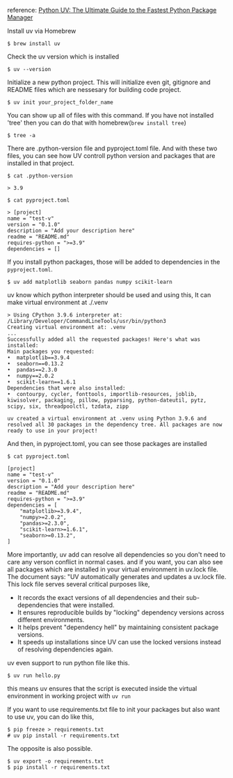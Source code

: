 reference: [Python UV: The Ultimate Guide to the Fastest Python Package Manager](https://www.datacamp.com/tutorial/python-uv)

Install uv via Homebrew
```
$ brew install uv
```

Check the uv version which is installed
```
$ uv --version
```

Initialize a new python project. This will initialize even git, gitignore and README files which are nessesary for building code project.
```
$ uv init your_project_folder_name
```

You can show up all of files with this command. If you have not installed 'tree' then you can do that with homebrew(`brew install tree`)
```
$ tree -a
```

There are .python-version file and pyproject.toml file. And with these two files, you can see how UV controll python version and packages that are installed in that project.
```
$ cat .python-version
```
```
> 3.9
```

```
$ cat pyproject.toml
```
```
> [project]
name = "test-v"
version = "0.1.0"
description = "Add your description here"
readme = "README.md"
requires-python = ">=3.9"
dependencies = []
```

If you install python packages, those will be added to dependencies in the `pyproject.toml`.
```
$ uv add matplotlib seaborn pandas numpy scikit-learn
```
uv know which python interpreter should be used and using this, It can make virtual environment at ./.venv
```
> Using CPython 3.9.6 interpreter at: /Library/Developer/CommandLineTools/usr/bin/python3
Creating virtual environment at: .venv
...
Successfully added all the requested packages! Here's what was installed:
Main packages you requested:
•  matplotlib==3.9.4
•  seaborn==0.13.2
•  pandas==2.3.0
•  numpy==2.0.2
•  scikit-learn==1.6.1
Dependencies that were also installed:
•  contourpy, cycler, fonttools, importlib-resources, joblib, kiwisolver, packaging, pillow, pyparsing, python-dateutil, pytz, scipy, six, threadpoolctl, tzdata, zipp

uv created a virtual environment at .venv using Python 3.9.6 and resolved all 30 packages in the dependency tree. All packages are now ready to use in your project!
```

And then, in pyproject.toml, you can see those packages are installed
```
$ cat pyproject.toml
```
```
[project]
name = "test-v"
version = "0.1.0"
description = "Add your description here"
readme = "README.md"
requires-python = ">=3.9"
dependencies = [
    "matplotlib>=3.9.4",
    "numpy>=2.0.2",
    "pandas>=2.3.0",
    "scikit-learn>=1.6.1",
    "seaborn>=0.13.2",
]
```

More importantly, uv add can resolve all dependencies so you don't need to care any verson conflict in normal cases.
and if you want, you can also see all packages which are installed in your virtual environment in uv.lock file.
The document says:
"UV automatically generates and updates a uv.lock file. This lock file serves several critical purposes like,
- It records the exact versions of all dependencies and their sub-dependencies that were installed.
- It ensures reproducible builds by "locking" dependency versions across different environments.
- It helps prevent "dependency hell" by maintaining consistent package versions.
- It speeds up installations since UV can use the locked versions instead of resolving dependencies again.


uv even support to run python file like this.
```
$ uv run hello.py
```

this means uv ensures that the script is executed inside the virtual environment in working project with `uv run`


If you want to use requirements.txt file to init your packages but also want to use uv, you can do like this,
```
$ pip freeze > requirements.txt
# uv pip install -r requirements.txt
```
The opposite is also possible.
```
$ uv export -o requirements.txt
$ pip install -r requirements.txt
```

